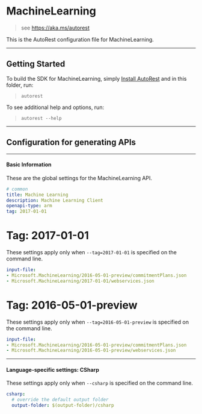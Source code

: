 # MachineLearning
    
> see https://aka.ms/autorest

This is the AutoRest configuration file for MachineLearning.



---
## Getting Started 
To build the SDK for MachineLearning, simply [Install AutoRest](https://aka.ms/autorest/install) and in this folder, run:

> `autorest`

To see additional help and options, run:

> `autorest --help`
---

## Configuration for generating APIs


---
#### Basic Information 
These are the global settings for the MachineLearning API.

``` yaml
# common 
title: Machine Learning
description: Machine Learning Client
openapi-type: arm
tag: 2017-01-01

```


# Tag: 2017-01-01

These settings apply only when `--tag=2017-01-01` is specified on the command line.

``` yaml $(tag) == '2017-01-01'
input-file:
- Microsoft.MachineLearning/2016-05-01-preview/commitmentPlans.json
- Microsoft.MachineLearning/2017-01-01/webservices.json

```
 
# Tag: 2016-05-01-preview

These settings apply only when `--tag=2016-05-01-preview` is specified on the command line.

``` yaml $(tag) == '2016-05-01-preview'
input-file:
- Microsoft.MachineLearning/2016-05-01-preview/commitmentPlans.json
- Microsoft.MachineLearning/2016-05-01-preview/webservices.json

```


---
#### Language-specific settings: CSharp

These settings apply only when `--csharp` is specified on the command line.

``` yaml $(csharp)
csharp:
  # override the default output folder
  output-folder: $(output-folder)/csharp
```

